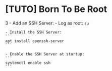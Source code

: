 # [TUTO] Born To Be Root

3 - Add an SSH Server:
    - Log as root:
    ```
    su
    ```

    - Install the SSH Server:
    ```
    apt install openssh-server
    ```

    - Enable the SSH Server at startup:
    ```
    systemctl enable ssh
    ```
 
